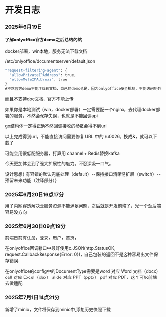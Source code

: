 # 开发日志
### 2025年6月19日
#### 了解onlyoffice官方demo之后总结的坑
docker部署，win本地，服务无法下载文档

/etc/onlyoffice/documentserver/default.json
``` cmd 
"request-filtering-agent": {
  "allowPrivateIPAddress": true,
  "allowMetaIPAddress": true
}
#不然官方demo不能下载到文档，自己的demo也是，因为onlyoffice安全机制，不能访问到外部链接
```
而且不支持doc文档，官方不能上传  

如果你是本地测试（win，docker部署）一定需要配一个nginx，去代理docker部署的服务，不然会保存失误，也就是不能回调api  

go结构体一定得正确不然回调接收的参数会得不到url  

以上完成得到url，不能直接访问需要修复 URL 中的 \u0026，换成&，就可以下载了  

可能会用很低配服务器，打算用 channel + Redis替换kafka  

今天更加体会到了强大扩展性的魅力。不忍深吸一口气。  

设计思想{ 有容错的默认兜底处理（default）--保持接口清晰易扩展（switch）--预留未来功能（注释部分）}

### 2025年6月20日16点17分  
用了内网穿透解决云服务资源不能满足问题，之后就是开发前端了，光一个劲后端容易没方向

### 2025年6月30日09点19分
前端目前有注册，登录，用户，首页，

在onlyoffice回调接口中最好使用c.JSON(http.StatusOK, request.CallbackResponse{Error: 0})，自己包装的返回不是这种容易出文件保存错误.

在onlyoffice的config中的DocumentType需要是word 对应 Word 文档（docx） cell 对应 Excel（xlsx） slide 对应 PPT（pptx） pdf 对应 PDF，这个可以前端去做适配

### 2025年7月1日14点21分
新增了minio，文件将保存到minio中,添加历史快照下载